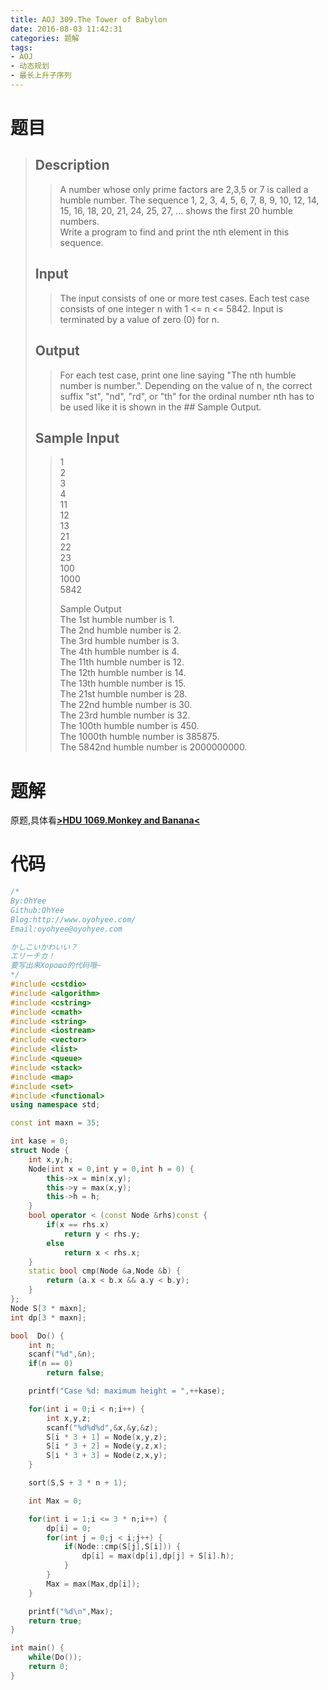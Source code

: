 ```yaml
---
title: AOJ 309.The Tower of Babylon
date: 2016-08-03 11:42:31
categories: 题解
tags:
- AOJ
- 动态规划
- 最长上升子序列
---
```

# 题目
> 
> ## Description  
>> A number whose only prime factors are 2,3,5 or 7 is called a humble number. The sequence 1, 2, 3, 4, 5, 6, 7, 8, 9, 10, 12, 14, 15, 16, 18, 20, 21, 24, 25, 27, ... shows the first 20 humble numbers.   
>> Write a program to find and print the nth element in this sequence.   
>>   
>> <!--more-->  
> 
> ## Input  
>> The input consists of one or more test cases. Each test case consists of one integer n with 1 &lt;= n &lt;= 5842. Input is terminated by a value of zero (0) for n.  
>>   
> 
> ## Output  
>> For each test case, print one line saying "The nth humble number is number.". Depending on the value of n, the correct suffix "st", "nd", "rd", or "th" for the ordinal number nth has to be used like it is shown in the ## Sample Output.  
>>   
> 
> ## Sample Input  
>> 1  
>> 2  
>> 3  
>> 4  
>> 11  
>> 12  
>> 13  
>> 21  
>> 22  
>> 23  
>> 100  
>> 1000  
>> 5842  
>>   
>> Sample Output  
>> The 1st humble number is 1.  
>> The 2nd humble number is 2.  
>> The 3rd humble number is 3.  
>> The 4th humble number is 4.  
>> The 11th humble number is 12.  
>> The 12th humble number is 14.  
>> The 13th humble number is 15.  
>> The 21st humble number is 28.  
>> The 22nd humble number is 30.  
>> The 23rd humble number is 32.  
>> The 100th humble number is 450.  
>> The 1000th humble number is 385875.  
>> The 5842nd humble number is 2000000000.  

# 题解
原题,具体看[**>HDU 1069.Monkey and Banana<**](/post/HDU/1069.html)

# 代码
```cpp The Tower of Babylon https://github.com/OhYee/sourcecode/tree/master/ACM 代码备份
/*
By:OhYee
Github:OhYee
Blog:http://www.oyohyee.com/
Email:oyohyee@oyohyee.com

かしこいかわいい？
エリーチカ！
要写出来Хорошо的代码哦~
*/
#include <cstdio>
#include <algorithm>
#include <cstring>
#include <cmath>
#include <string>
#include <iostream>
#include <vector>
#include <list>
#include <queue>
#include <stack>
#include <map>
#include <set>
#include <functional>
using namespace std;

const int maxn = 35;

int kase = 0;
struct Node {
    int x,y,h;
    Node(int x = 0,int y = 0,int h = 0) {
        this->x = min(x,y);
        this->y = max(x,y);
        this->h = h;
    }
    bool operator < (const Node &rhs)const {
        if(x == rhs.x)
            return y < rhs.y;
        else
            return x < rhs.x;
    }
    static bool cmp(Node &a,Node &b) {
        return (a.x < b.x && a.y < b.y);
    }
};
Node S[3 * maxn];
int dp[3 * maxn];

bool  Do() {
    int n;
    scanf("%d",&n);
    if(n == 0)
        return false;

    printf("Case %d: maximum height = ",++kase);

    for(int i = 0;i < n;i++) {
        int x,y,z;
        scanf("%d%d%d",&x,&y,&z);
        S[i * 3 + 1] = Node(x,y,z);
        S[i * 3 + 2] = Node(y,z,x);
        S[i * 3 + 3] = Node(z,x,y);
    }

    sort(S,S + 3 * n + 1);

    int Max = 0;

    for(int i = 1;i <= 3 * n;i++) {
        dp[i] = 0;
        for(int j = 0;j < i;j++) {
            if(Node::cmp(S[j],S[i])) {
                dp[i] = max(dp[i],dp[j] + S[i].h);
            }
        }
        Max = max(Max,dp[i]);
    }

    printf("%d\n",Max);
    return true;
}

int main() {
    while(Do());
    return 0;
}
```